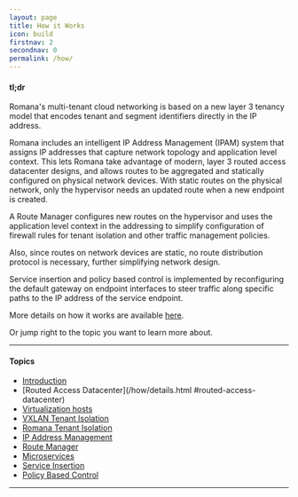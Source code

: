 ```yaml
---
layout: page
title: How it Works
icon: build
firstnav: 2
secondnav: 0
permalink: /how/
---
```


#### tl;dr

Romana's multi-tenant cloud networking is based on a new layer 3 tenancy model that encodes tenant and segment identifiers directly in the IP address. 

Romana includes an intelligent IP Address Management (IPAM) system that assigns IP addresses that capture network topology and application level context. This lets Romana take advantage of modern, layer 3 routed access datacenter designs, and allows routes to be aggregated and statically configured on physical network devices. With static routes on the physical network, only the hypervisor needs an updated route when a new endpoint is created. 

A Route Manager configures new routes on the hypervisor and uses the application level context in the addressing to simplify configuration of firewall rules for tenant isolation and other traffic management policies. 

Also, since routes on network devices are static, no route distribution protocol is necessary, further simplifying network design.

Service insertion and policy based control is implemented by reconfiguring the default gateway on endpoint interfaces to steer traffic along specific paths to the IP address of the service endpoint.

More details on how it works are available [here](/how/details.html/).

Or jump right to the topic you want to learn more about.

---

#### Topics

- [Introduction](/how/details.html/#introduction)
- [Routed Access Datacenter](/how/details.html #routed-access-datacenter)   
- [Virtualization hosts](/how/details.html/#virtualization-hosts) 
- [VXLAN Tenant Isolation](/how/details.html/#vxlan-tenant-isolation)
- [Romana Tenant Isolation](/how/details.html/#romana-tenant-isolation)
- [IP Address Management](/how/details.html/#ip-address-managment)
- [Route Manager](/how/details.html/#route-manager) 
- [Microservices](/how/details.html/#microservices) 
- [Service Insertion](/how/details.html/#service-insertion) 
- [Policy Based Control](/how/details.html/#policy-based-control)  

---

